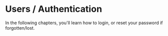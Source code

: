 # Users / Authentication

In the following chapters, you'll learn how to login, or reset your password if forgotten/lost.

